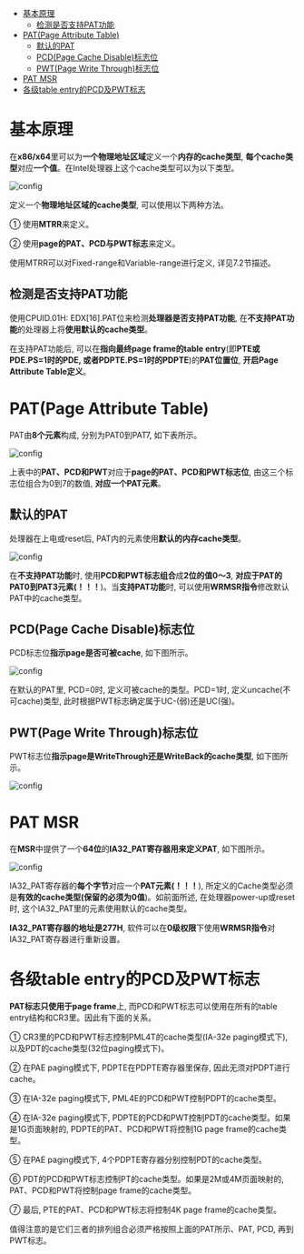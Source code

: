 
<!-- @import "[TOC]" {cmd="toc" depthFrom=1 depthTo=6 orderedList=false} -->

<!-- code_chunk_output -->

- [基本原理](#基本原理)
  - [检测是否支持PAT功能](#检测是否支持pat功能)
- [PAT(Page Attribute Table)](#patpage-attribute-table)
  - [默认的PAT](#默认的pat)
  - [PCD(Page Cache Disable)标志位](#pcdpage-cache-disable标志位)
  - [PWT(Page Write Through)标志位](#pwtpage-write-through标志位)
- [PAT MSR](#pat-msr)
- [各级table entry的PCD及PWT标志](#各级table-entry的pcd及pwt标志)

<!-- /code_chunk_output -->

# 基本原理

在**x86/x64**里可以为**一个物理地址区域**定义一个**内存的cache类型**, **每个cache类型**对应**一个值**。在Intel处理器上这个cache类型可以为以下类型。

![config](./images/72.png)

定义一个**物理地址区域的cache类型**, 可以使用以下两种方法。

① 使用**MTRR**来定义。

② 使用**page的PAT、PCD与PWT标志**来定义。

使用MTRR可以对Fixed\-range和Variable\-range进行定义, 详见7.2节描述。

## 检测是否支持PAT功能

使用CPUID.01H: EDX[16].PAT位来检测**处理器是否支持PAT功能**, 在**不支持PAT功能**的处理器上将**使用默认的cache类型**。

在支持PAT功能后, 可以在**指向最终page frame的table entry**(即**PTE或PDE.PS=1时的PDE, 或者PDPTE.PS=1时的PDPTE**)的**PAT位置位**, **开启Page Attribute Table定义**。

# PAT(Page Attribute Table)

PAT由**8个元素**构成, 分别为PAT0到PAT7, 如下表所示。

![config](./images/73.png)

上表中的**PAT、PCD和PWT**对应于**page的PAT、PCD和PWT标志位**, 由这三个标志位组合为0到7的数值, **对应一个PAT元素**。

## 默认的PAT

处理器在上电或reset后, PAT内的元素使用**默认的内存cache类型**。

![config](./images/74.png)

在**不支持PAT功能**时, 使用**PCD和PWT标志组合**成**2位的值0～3**, **对应于PAT的PAT0到PAT3元素(！！！**)。当**支持PAT功能**时, 可以使用**WRMSR指令**修改默认PAT中的cache类型。

## PCD(Page Cache Disable)标志位

PCD标志位**指示page是否可被cache**, 如下图所示。

![config](./images/75.png)

在默认的PAT里, PCD=0时, 定义可被cache的类型。PCD=1时, 定义uncache(不可cache)类型, 此时根据PWT标志确定属于UC-(弱)还是UC(强)。

## PWT(Page Write Through)标志位

PWT标志位**指示page是WriteThrough还是WriteBack的cache类型**, 如下图所示。

![config](./images/76.png)

# PAT MSR

在**MSR**中提供了一个**64位**的**IA32\_PAT寄存器用来定义PAT**, 如下图所示。

![config](./images/77.png)

IA32\_PAT寄存器的**每个字节**对应一个**PAT元素(！！！**), 所定义的Cache类型必须是**有效的cache类型(保留的必须为0值**)。如前面所述, 在处理器power\-up或reset时, 这个IA32\_PAT里的元素使用默认的cache类型。

**IA32\_PAT寄存器的地址是277H**, 软件可以在**0级权限**下使用**WRMSR指令**对IA32\_PAT寄存器进行重新设置。

# 各级table entry的PCD及PWT标志

**PAT标志只使用于page frame**上, 而PCD和PWT标志可以使用在所有的table entry结构和CR3里。因此有下面的关系。

① CR3里的PCD和PWT标志控制PML4T的cache类型(IA\-32e paging模式下), 以及PDT的cache类型(32位paging模式下)。

② 在PAE paging模式下, PDPTE在PDPTE寄存器里保存, 因此无须对PDPT进行cache。

③ 在IA\-32e paging模式下, PML4E的PCD和PWT控制PDPT的cache类型。

④ 在IA\-32e paging模式下, PDPTE的PCD和PWT控制PDT的cache类型。如果是1G页面映射的, PDPTE的PAT、PCD和PWT将控制1G page frame的cache类型。

⑤ 在PAE paging模式下, 4个PDPTE寄存器分别控制PDT的cache类型。

⑥ PDT的PCD和PWT标志控制PT的cache类型。如果是2M或4M页面映射的, PAT、PCD和PWT将控制page frame的cache类型。

⑦ 最后, PTE的PAT、PCD和PWT标志将控制4K page frame的cache类型。

值得注意的是它们三者的排列组合必须严格按照上面的PAT所示、PAT, PCD, 再到PWT标志。